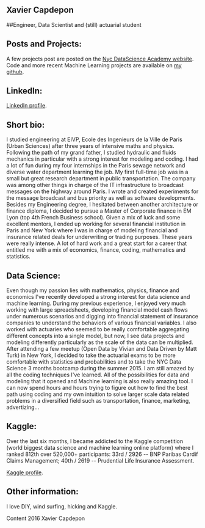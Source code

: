 ## Xavier Capdepon
##Engineer, Data Scientist and (still) actuarial student



## Posts and Projects:
A few projects post are posted on the [Nyc DataScience Academy website](http://blog.nycdatascience.com/author/chabir/).
Code and more recent Machine Learning projects are available on [my github](https://github.com/chabir).

## LinkedIn:
[LinkedIn profile](https://www.linkedin.com/xcapdepon).

## Short bio:
I studied engineering at EIVP, Ecole des Ingenieurs de la Ville de Paris (Urban Sciences) after three years of intensive maths and physics. Following the path of my grand father, I studied hydraulic and fluids mechanics in particular with a strong interest for modeling and coding. I had a lot of fun during my four internships in the Paris sewage network and diverse water department learning the job. My first full-time job was in a small but great research department in public transportation. The company was among other things in charge of the IT infrastructure to broadcast messages on the highway around Paris. I wrote and created experiments for the message broadcast and bus priority as well as software developments. Besides my Engineering degree, I hesitated between another architecture or finance diploma, I decided to pursue a Master of Corporate finance in EM Lyon (top 4th French Business school). Given a mix of luck and some excellent mentors, I ended up working for several financial institution in Paris and New York where I was in charge of modeling financial and insurance related deals for underwriting or trading purposes. These years were really intense. A lot of hard work and a great start for a career that entitled me with a mix of economics, finance, coding, mathematics and statistics.

## Data Science:
Even though my passion lies with mathematics, physics, finance and economics I've recently developed a strong interest for data science and machine learning. During my previous experience, I enjoyed very much working with large spreadsheets, developing financial model cash flows under numerous scenarios and digging into financial statement of insurance companies to understand the behaviors of various financial variables. I also worked with actuaries who seemed to be really comfortable aggregating different concepts into a single model, but now, I see data projects and modeling differently particularly as the scale of the data can be multiplied. After attending a few meetup (Open Data by Vivian and Data Driven by Matt Turk) in New York, I decided to take the actuarial exams to be more comfortable with statistics and probabilities and to take the NYC Data Science 3 months bootcamp during the summer 2015. I am still amazed by all the coding techniques I've learned. All of the possibilities for data and modeling that it opened and Machine learning is also really amazing tool. I can now spend hours and hours trying to figure out how to find the best path using coding and my own intuition to solve larger scale data related problems in a diversified field such as transportation, finance, marketing, advertizing...

## Kaggle:
Over the last six months, I became addicted to the Kaggle competition (world biggest data science and machine learning online platform) where I ranked 812th over 520,000+ participants: 
33rd / 2926 -- BNP Paribas Cardif Claims Management; 
40th / 2619 -- Prudential Life Insurance Assessment.

[Kaggle profile](https://www.kaggle.com/chabir).

## Other information:
I love DIY, wind surfing, hicking and Kaggle. 

Content 2016 Xavier Capdepon
